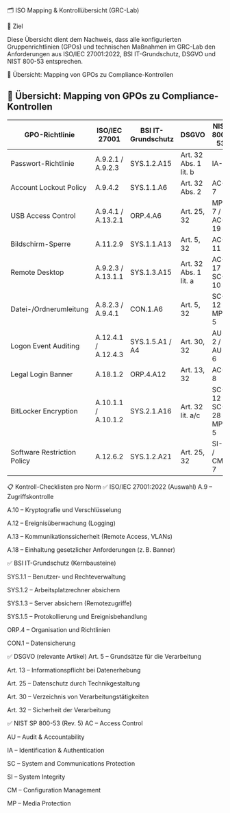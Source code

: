 🗂️ ISO Mapping & Kontrollübersicht (GRC-Lab)

🎯 Ziel

Diese Übersicht dient dem Nachweis, dass alle konfigurierten Gruppenrichtlinien (GPOs) und technischen Maßnahmen im GRC-Lab den Anforderungen aus ISO/IEC 27001:2022, BSI IT-Grundschutz, DSGVO und NIST 800-53 entsprechen.



🧩 Übersicht: Mapping von GPOs zu Compliance-Kontrollen

## 🧩 Übersicht: Mapping von GPOs zu Compliance-Kontrollen

| GPO-Richtlinie              | ISO/IEC 27001         | BSI IT-Grundschutz | DSGVO                   | NIST 800-53             | Status | Link zum Auditbericht            |
|----------------------------|------------------------|--------------------|--------------------------|--------------------------|--------|----------------------------------|
| Passwort-Richtlinie        | A.9.2.1 / A.9.2.3      | SYS.1.2.A15        | Art. 32 Abs. 1 lit. b    | IA-5                     | ✅     | [🔗](../audit_password_policy.md) |
| Account Lockout Policy     | A.9.4.2               | SYS.1.1.A6         | Art. 32 Abs. 2           | AC-7                     | ✅     | [🔗](../audit_account_lockout_policy.md) |
| USB Access Control         | A.9.4.1 / A.13.2.1     | ORP.4.A6           | Art. 25, 32              | MP-7 / AC-19             | ✅     | [🔗](../audit_usb_access_policy.md) |
| Bildschirm-Sperre          | A.11.2.9              | SYS.1.1.A13        | Art. 5, 32               | AC-11                    | ✅     | [🔗](../audit_screen_lock_policy.md) |
| Remote Desktop             | A.9.2.3 / A.13.1.1     | SYS.1.3.A15        | Art. 32 Abs. 1 lit. a    | AC-17 / SC-10            | ✅     | [🔗](../audit_remote_desktop_policy.md) |
| Datei-/Ordnerumleitung     | A.8.2.3 / A.9.4.1      | CON.1.A6           | Art. 5, 32               | SC-12 / MP-5             | ✅     | [🔗](../audit_file_folder_redirection_policy.md) |
| Logon Event Auditing       | A.12.4.1 / A.12.4.3    | SYS.1.5.A1 / A4    | Art. 30, 32              | AU-2 / AU-6              | ✅     | [🔗](../audit_logon_event_auditing.md) |
| Legal Login Banner         | A.18.1.2              | ORP.4.A12          | Art. 13, 32              | AC-8                     | ✅     | [🔗](../audit_legal_banner_policy.md) |
| BitLocker Encryption       | A.10.1.1 / A.10.1.2    | SYS.2.1.A16        | Art. 32 lit. a/c         | SC-12 / SC-28 / MP-5     | ✅     | [🔗](../audit_bitlocker_encryption_policy.md) |
| Software Restriction Policy| A.12.6.2              | SYS.1.2.A21        | Art. 25, 32              | SI-7 / CM-7              | ✅     | [🔗](../audit_software_restriction_policy.md) |


📋 Kontroll-Checklisten pro Norm
✅ ISO/IEC 27001:2022 (Auswahl)
 A.9 – Zugriffskontrolle

 A.10 – Kryptografie und Verschlüsselung

 A.12 – Ereignisüberwachung (Logging)

 A.13 – Kommunikationssicherheit (Remote Access, VLANs)

 A.18 – Einhaltung gesetzlicher Anforderungen (z. B. Banner)

✅ BSI IT-Grundschutz (Kernbausteine)

 SYS.1.1 – Benutzer- und Rechteverwaltung

 SYS.1.2 – Arbeitsplatzrechner absichern

 SYS.1.3 – Server absichern (Remotezugriffe)

 SYS.1.5 – Protokollierung und Ereignisbehandlung

 ORP.4 – Organisation und Richtlinien

 CON.1 – Datensicherung

✅ DSGVO (relevante Artikel)
 Art. 5 – Grundsätze für die Verarbeitung

 Art. 13 – Informationspflicht bei Datenerhebung

 Art. 25 – Datenschutz durch Technikgestaltung

 Art. 30 – Verzeichnis von Verarbeitungstätigkeiten

 Art. 32 – Sicherheit der Verarbeitung

✅ NIST SP 800-53 (Rev. 5)
 AC – Access Control

 AU – Audit & Accountability

 IA – Identification & Authentication

 SC – System and Communications Protection

 SI – System Integrity

 CM – Configuration Management

 MP – Media Protection

